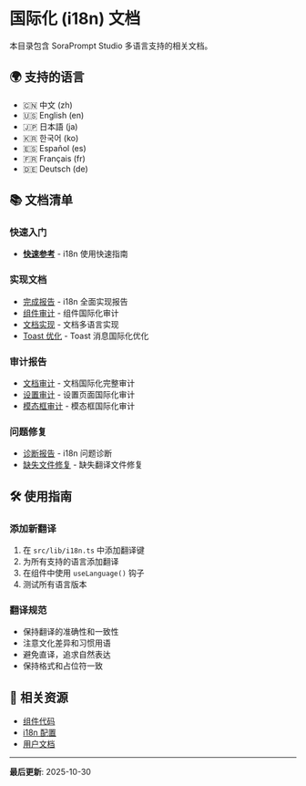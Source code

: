# 国际化 (i18n) 文档

本目录包含 SoraPrompt Studio 多语言支持的相关文档。

## 🌍 支持的语言

- 🇨🇳 中文 (zh)
- 🇺🇸 English (en)
- 🇯🇵 日本語 (ja)
- 🇰🇷 한국어 (ko)
- 🇪🇸 Español (es)
- 🇫🇷 Français (fr)
- 🇩🇪 Deutsch (de)

## 📚 文档清单

### 快速入门
- **[快速参考](./quick-reference.md)** - i18n 使用快速指南

### 实现文档
- [完成报告](./completion-report.md) - i18n 全面实现报告
- [组件审计](./component-audit.md) - 组件国际化审计
- [文档实现](./docs-implementation.md) - 文档多语言实现
- [Toast 优化](./toast-optimization.md) - Toast 消息国际化优化

### 审计报告
- [文档审计](./docs-complete-audit.md) - 文档国际化完整审计
- [设置审计](./settings-audit.md) - 设置页面国际化审计
- [模态框审计](./modal-audit.md) - 模态框国际化审计

### 问题修复
- [诊断报告](./diagnostic-report.md) - i18n 问题诊断
- [缺失文件修复](./missing-files-fix.md) - 缺失翻译文件修复

## 🛠️ 使用指南

### 添加新翻译
1. 在 `src/lib/i18n.ts` 中添加翻译键
2. 为所有支持的语言添加翻译
3. 在组件中使用 `useLanguage()` 钩子
4. 测试所有语言版本

### 翻译规范
- 保持翻译的准确性和一致性
- 注意文化差异和习惯用语
- 避免直译，追求自然表达
- 保持格式和占位符一致

## 🔗 相关资源

- [组件代码](../../src/components/)
- [i18n 配置](../../src/lib/i18n.ts)
- [用户文档](../../public/docs/)

---

**最后更新**: 2025-10-30
